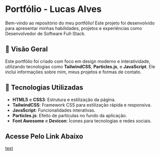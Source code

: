 # Portfólio - Lucas Alves

Bem-vindo ao repositório do meu portfólio! Este projeto foi desenvolvido para apresentar minhas habilidades, projetos e experiências como Desenvolvedor de Software Full-Stack.

## 🌟 Visão Geral

Este portfólio foi criado com foco em design moderno e interatividade, utilizando tecnologias como **TailwindCSS**, **Particles.js**, e **JavaScript**. Ele inclui informações sobre mim, meus projetos e formas de contato.

## 🚀 Tecnologias Utilizadas

- **HTML5** e **CSS3**: Estrutura e estilização da página.
- **TailwindCSS**: Framework CSS para estilização rápida e responsiva.
- **JavaScript**: Funcionalidades interativas.
- **Particles.js**: Efeito de partículas no fundo da aplicação.
- **Font Awesome** e **Devicon**: Ícones para tecnologias e redes sociais.

## Acesse Pelo Link Abaixo

[text](https://devlucasalves.com)